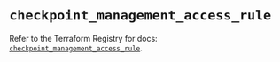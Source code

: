 # `checkpoint_management_access_rule`

Refer to the Terraform Registry for docs: [`checkpoint_management_access_rule`](https://registry.terraform.io/providers/checkpointsw/checkpoint/2.11.0/docs/resources/management_access_rule).
